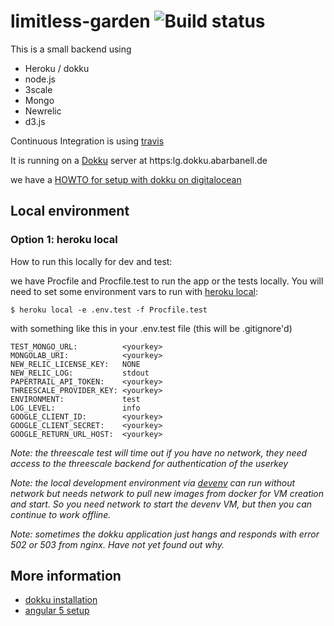 # limitless-garden ![Build status](https://travis-ci.org/abarbanell/limitless-garden.svg)

This is a small backend using 

- Heroku / dokku 
- node.js
- 3scale
- Mongo
- Newrelic
- d3.js


Continuous Integration is using [travis](https://travis-ci.org/abarbanell/limitless-garden)

It is running on a [Dokku]() server at https:lg.dokku.abarbanell.de

we have a [HOWTO for setup with dokku on digitalocean](dokku.md)

## Local environment

### Option 1: heroku local

How to run this locally for dev and test: 

we have Procfile and Procfile.test to run the app or the tests locally. You will need to set some 
environment vars to run with [heroku local](https://devcenter.heroku.com/articles/heroku-local): 

```
$ heroku local -e .env.test -f Procfile.test
```

with something like this in your .env.test file (this will be .gitignore'd)

```
TEST_MONGO_URL:          <yourkey>
MONGOLAB_URI:            <yourkey>
NEW_RELIC_LICENSE_KEY:   NONE
NEW_RELIC_LOG:           stdout
PAPERTRAIL_API_TOKEN:    <yourkey>
THREESCALE_PROVIDER_KEY: <yourkey>
ENVIRONMENT:             test
LOG_LEVEL:               info
GOOGLE_CLIENT_ID:        <yourkey>
GOOGLE_CLIENT_SECRET:    <yourkey>
GOOGLE_RETURN_URL_HOST:  <yourkey>
```

*Note: the threescale test will time out if you have no network, 
they need access to the threescale backend for authentication 
of the userkey* 

*Note: the local development environment via 
[devenv](https://github.com/abarbanell/devenv) can run without network 
but needs network to pull new images from docker for VM creation and start. 
So you need network to start the devenv VM, but then you can continue to work offline.*

*Note: sometimes the dokku application just hangs and responds with
error 502 or 503 from nginx. Have not yet found out why.*


## More information

- [dokku installation](dokku.md)
- [angular 5 setup](angular5.md)

